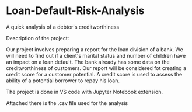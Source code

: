 # Loan-Default-Risk-Analysis
A quick analysis of a debtor's creditworthiness


Description of the project:

Our project involves preparing a report for the loan division of a bank. We will need to find out if a client's
marital status and number of children have an impact on a loan default. 
The bank already has some data on the creditworthiness of customers.
Our report will be considered fot creating a credit score for a customer potential. 
A credit score is used to assess the ability of a potential borrower to repay his loan.



The project is done in VS code with Jupyter Notebook extension.

Attached there is the .csv file used for the analysis
